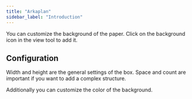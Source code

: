 ```yaml
---
title: "Arkaplan"
sidebar_label: "Introduction"
---
```



You can customize the background of the paper. Click on the background icon in the view tool to add it.

## Configuration

Width and height are the general settings of the box. Space and count are important if you want to add a complex structure.

Additionally you can customize the color of the background.
